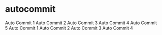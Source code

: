 # autocommit
Auto Commit 1
Auto Commit 2
Auto Commit 3
Auto Commit 4
Auto Commit 5
Auto Commit 1
Auto Commit 2
Auto Commit 3
Auto Commit 4
